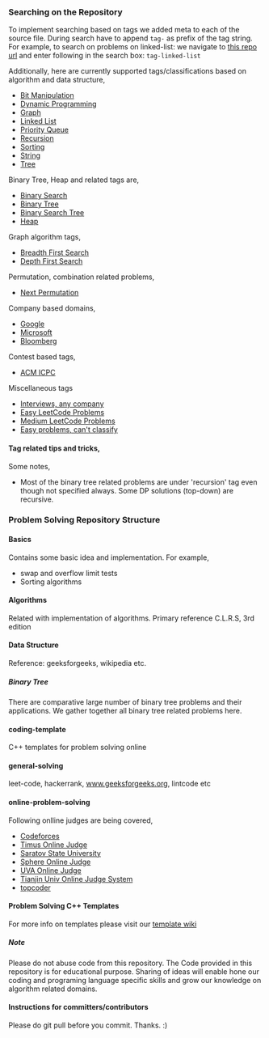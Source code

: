 ### Searching on the Repository
To implement searching based on tags we added meta to each of the source file.
During search have to append `tag-` as prefix of the tag string. For example, to
search on problems on linked-list: we navigate to [this repo
url](https://github.com/atiq-cs/Problem-Solving/) and enter following in the
search box: `tag-linked-list`

Additionally, here are currently supported tags/classifications based on
algorithm and data structure,
 * [Bit Manipulation](
https://github.com/atiq-cs/Problem-Solving/search?q=tag-bitwise)
 * [Dynamic Programming](
https://github.com/atiq-cs/Problem-Solving/search?q=tag-dynamic-programming)
 * [Graph](https://github.com/atiq-cs/Problem-Solving/search?q=tag-graph)
 * [Linked List](https://github.com/atiq-cs/Problem-Solving/search?q=tag-linked-list)
 * [Priority Queue](
 https://github.com/atiq-cs/Problem-Solving/search?q=tag-priority-queue)
 * [Recursion](
https://github.com/atiq-cs/Problem-Solving/search?q=tag-recursion)
 * [Sorting](https://github.com/atiq-cs/Problem-Solving/search?q=tag-sorting)
 * [String](https://github.com/atiq-cs/Problem-Solving/search?q=tag-string)
 * [Tree](https://github.com/atiq-cs/Problem-Solving/search?q=tag-tree)

Binary Tree, Heap and related tags are,
 * [Binary Search](
https://github.com/atiq-cs/Problem-Solving/search?q=tag-binary-search)
 * [Binary Tree](
https://github.com/atiq-cs/Problem-Solving/search?q=tag-binary-tree)
 * [Binary Search Tree](
https://github.com/atiq-cs/Problem-Solving/search?q=tag-bst)
 * [Heap](https://github.com/atiq-cs/Problem-Solving/search?q=tag-heap)

Graph algorithm tags,
 * [Breadth First Search](
https://github.com/atiq-cs/Problem-Solving/search?q=tag-bfs)
 * [Depth First Search](
https://github.com/atiq-cs/Problem-Solving/search?q=tag-dfs)

Permutation, combination related problems,
 * [Next Permutation](
https://github.com/atiq-cs/Problem-Solving/search?q=tag-next-permutation)

Company based domains,
 * [Google](https://github.com/atiq-cs/Problem-Solving/search?q=tag-google)
 * [Microsoft](
https://github.com/atiq-cs/Problem-Solving/search?q=tag-microsoft)
* [Bloomberg](
https://github.com/atiq-cs/Problem-Solving/search?q=tag-bloomberg)

Contest based tags,
 * [ACM ICPC](https://github.com/atiq-cs/Problem-Solving/search?q=tag-acm-icpc)
 
Miscellaneous tags
 * [Interviews, any company](
https://github.com/atiq-cs/Problem-Solving/search?q=tag-interviews)
 * [Easy LeetCode Problems](
https://github.com/atiq-cs/Problem-Solving/search?q=tag-leetcode-easy)
 * [Medium LeetCode Problems](
https://github.com/atiq-cs/Problem-Solving/search?q=tag-leetcode-medium)
  * [Easy problems, can't classify](
https://github.com/atiq-cs/Problem-Solving/search?q=tag-easy)

#### Tag related tips and tricks,
Some notes,
 - Most of the binary tree related problems are under 'recursion' tag even
 though not specified always. Some DP solutions (top-down) are recursive.

### Problem Solving Repository Structure
#### Basics
Contains some basic idea and implementation.
For example,
 * swap and overflow limit tests
 * Sorting algorithms

#### Algorithms
Related with implementation of algorithms. Primary reference C.L.R.S, 3rd
edition

#### Data Structure
Reference: geeksforgeeks, wikipedia etc.

##### Binary Tree
There are comparative large number of binary tree problems and their
applications. We gather together all binary tree related problems here.

#### coding-template
C++ templates for problem solving online

#### general-solving
leet-code, hackerrank, www.geeksforgeeks.org, lintcode etc

#### online-problem-solving
Following onlline judges are being covered,
 * [Codeforces](http://codeforces.com/)
 * [Timus Online Judge](http://acm.timus.ru/problemset.aspx)
 * [Saratov State University](http://acm.sgu.ru/problemset.php?show_volumes)
 * [Sphere Online Judge](http://www.spoj.com/problems/)
 * [UVA Online Judge](https://uva.onlinejudge.org/)
 * [Tianjin Univ Online Judge System](http://acm.tju.edu.cn/toj/problem.html)
 * [topcoder](http://community.topcoder.com/tc?module=ProblemArchive)

#### Problem Solving C++ Templates
For more info on templates please visit our [template
wiki](https://github.com/atiq-cs/Problem-Solving/wiki/Templates) 

##### Note
Please do not abuse code from this repository. The Code provided in this
repository is for educational purpose. Sharing of ideas will enable hone our
coding and programing language specific skills and grow our knowledge on
algorithm related domains.

#### Instructions for committers/contributors
Please do git pull before you commit. Thanks. :)
